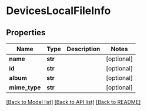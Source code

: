 # DevicesLocalFileInfo

## Properties
Name | Type | Description | Notes
------------ | ------------- | ------------- | -------------
**name** | **str** |  | [optional] 
**id** | **str** |  | [optional] 
**album** | **str** |  | [optional] 
**mime_type** | **str** |  | [optional] 

[[Back to Model list]](../README.md#documentation-for-models) [[Back to API list]](../README.md#documentation-for-api-endpoints) [[Back to README]](../README.md)

